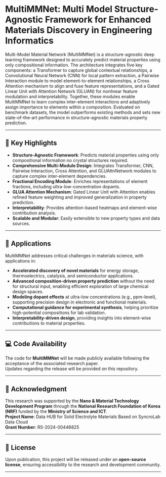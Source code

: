 # MultiMMNet: Multi Model Structure-Agnostic Framework for Enhanced Materials Discovery in Engineering Informatics

Multi-Model Material Network (MultiMMNet) is a structure-agnostic deep learning framework designed to accurately predict material properties using only compositional information. The architecture integrates five key components: a Transformer to capture global contextual relationships, a Convolutional Neural Network (CNN) for local pattern extraction, a Pairwise Interaction module to model element-to-element relationships, a Cross Attention mechanism to align and fuse feature representations, and a Gated Linear Unit with Attention Network (GLUAN) for nonlinear feature modulation and interpretability. Together, these modules enable MultiMMNet to learn complex inter-element interactions and adaptively assign importance to elements within a composition. Evaluated on benchmark datasets, the model outperforms existing methods and sets new state-of-the-art performance in structure-agnostic materials property prediction.

---

## 🔑 Key Highlights

- **Structure-Agnostic Framework**: Predicts material properties using only compositional information no crystal structures required.
- **Comprehensive Multi-Module Design**: Integrates Transformer, CNN, Pairwise Interaction, Cross Attention, and GLUAttnNetwork modules to capture complex inter-element dependencies.
- **Fractional Encoding Module**: Enriches representations of element fractions, including ultra-low-concentration dopants.
- **GLUA Attention Mechanism**: Gated Linear Unit with Attention enables refined feature weighting and improved generalization in property prediction.
- **Interpretability**: Provides attention-based heatmaps and element-wise contribution analysis.
- **Scalable and Modular**: Easily extensible to new property types and data sources.

---

## 🧪 Applications

MultiMMNet addresses critical challenges in materials science, with applications in:

- **Accelerated discovery of novel materials** for energy storage, thermoelectrics, catalysis, and semiconductor applications.
- **Advanced composition-driven property prediction** without the need for structural input, enabling efficient exploration of large chemical design spaces.
- **Modeling dopant effects** at ultra-low concentrations (e.g., ppm-level), supporting precision design in electronic and functional materials.
- **Computational guidance for experimental synthesis**, helping prioritize high-potential compositions for lab validation.
- **Interpretability-driven design**, providing insights into element-wise contributions to material properties.

---

## 💻 Code Availability

The code for **MultiMMNet** will be made publicly available following the acceptance of the associated research paper.  
Updates regarding the release will be provided on this repository.

---

## 🙏 Acknowledgment

This research was supported by the **Nano & Material Technology Development Program** through the **National Research Foundation of Korea (NRF)** funded by the **Ministry of Science and ICT**.  
**Project Name**: Data HUB for Solid Electrolyte Materials Based on SyncroLab Data Cloud  
**Grant Number**: RS-2024-00446825

---

## 📜 License

Upon publication, this project will be released under an **open-source license**, ensuring accessibility to the research and development community.

---
